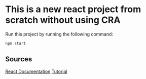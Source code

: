# This is a new react project from scratch without using CRA

Run this project by running the following command:

```bash
npm start
```

## Sources

[React Documentation](https://reactjs.org/docs/create-a-new-react-app.html)
[Tutorial](https://medium.com/@JedaiSaboteur/creating-a-react-app-from-scratch-f3c693b84658)